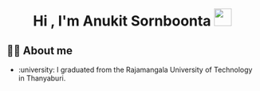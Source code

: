 <h1 align="center">Hi , I'm Anukit Sornboonta <img src="https://media.giphy.com/media/hvRJCLFzcasrR4ia7z/giphy.gif" width="35"></h1>

## :sassy_man:  About me
- :university: I graduated from the Rajamangala University of Technology in Thanyaburi.
